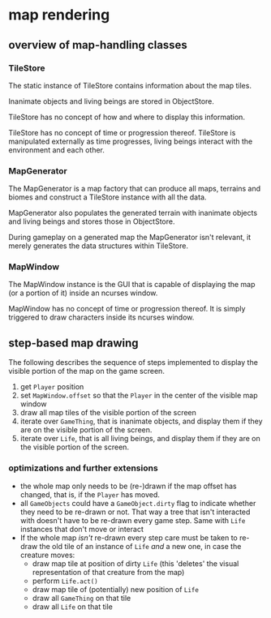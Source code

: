 # map rendering

## overview of map-handling classes
### TileStore
The static instance of TileStore contains information about the map tiles.

Inanimate objects and living beings are stored in ObjectStore.

TileStore has no concept of how and where to display this information.

TileStore has no concept of time or progression thereof. TileStore is manipulated externally as time progresses, living beings interact with the environment and each other.

### MapGenerator
The MapGenerator is a map factory that can produce all maps, terrains and biomes and construct a TileStore instance with all the data.

MapGenerator also populates the generated terrain with inanimate objects and living beings and stores those in ObjectStore.

During gameplay on a generated map the MapGenerator isn't relevant, it merely generates the data structures within TileStore.

### MapWindow
The MapWindow instance is the GUI that is capable of displaying the map (or a portion of it) inside an ncurses window.

MapWindow has no concept of time or progression thereof. It is simply triggered to draw characters inside its ncurses window.

## step-based map drawing
The following describes the sequence of steps implemented to display the visible portion of the map on the game screen.

1. get `Player` position
2. set `MapWindow.offset` so that the `Player` in the center of the visible map window
3. draw all map tiles of the visible portion of the screen
4. iterate over `GameThing`, that is inanimate objects, and display them if they are on the visible portion of the screen.
5. iterate over `Life`, that is all living beings, and display them if they are on the visible portion of the screen.

### optimizations and further extensions
* the whole map only needs to be (re-)drawn if the map offset has changed, that is, if the `Player` has moved.
* all `GameObjects` could have a `GameObject.dirty` flag to indicate whether they need to be re-drawn or not. That way a tree that isn't interacted with doesn't have to be re-drawn every game step. Same with `Life` instances that don't move or interact
* If the whole map _isn't_ re-drawn every step care must be taken to re-draw the old tile of an instance of `Life` _and_ a new one, in case the creature moves:
  * draw map tile at position of dirty `Life` (this 'deletes' the visual representation of that creature from the map)
  * perform `Life.act()`
  * draw map tile of (potentially) new position of `Life`
  * draw all `GameThing` on that tile
  * draw all `Life` on that tile
